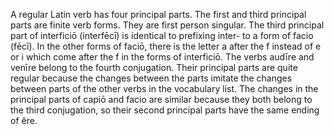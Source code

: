 A regular Latin verb has four principal parts.
The first and third principal parts are finite verb forms. They are first person singular.
The third principal part of interficiō (interfēcī) is identical to prefixing inter- to a form of facio (fēcī). In the other forms of faciō, there is the letter a after the f instead of e or i which come after the f in the forms of interficiō.
The verbs audīre and venīre belong to the fourth conjugation. Their principal parts are quite regular because the changes between the parts imitate the changes between parts of the other verbs in the vocabulary list.
The changes in the principal parts of capiō and facio are similar because they both belong to the third conjugation, so their second principal parts have the same ending of ĕre.
